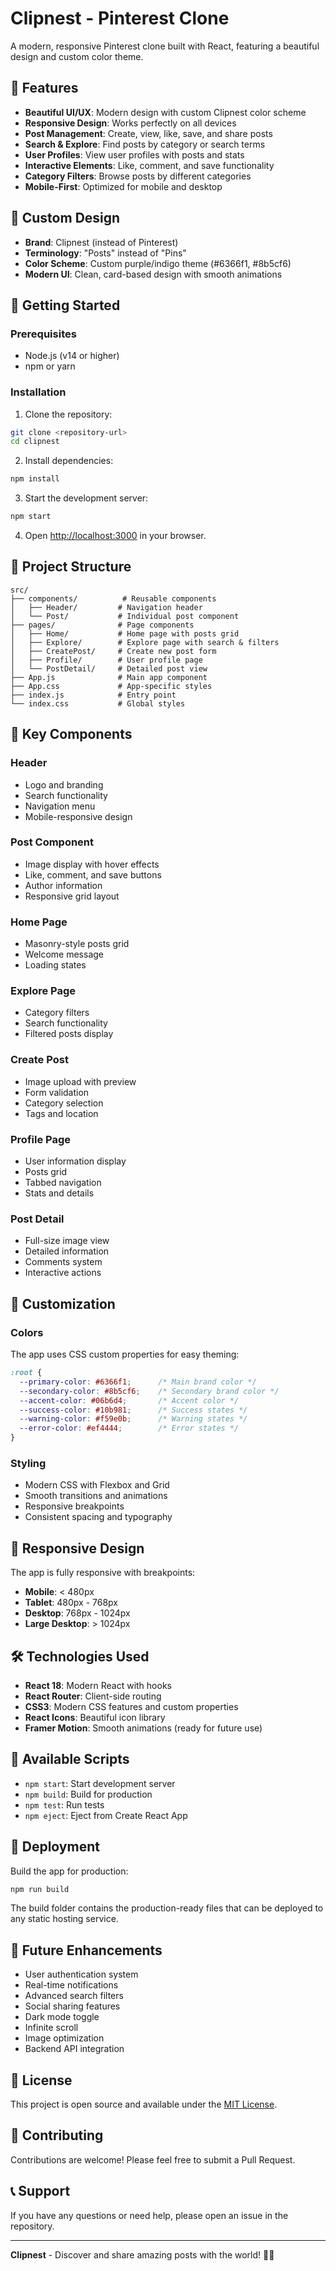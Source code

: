 # Clipnest - Pinterest Clone

A modern, responsive Pinterest clone built with React, featuring a beautiful design and custom color theme.

## 🌟 Features

- **Beautiful UI/UX**: Modern design with custom Clipnest color scheme
- **Responsive Design**: Works perfectly on all devices
- **Post Management**: Create, view, like, save, and share posts
- **Search & Explore**: Find posts by category or search terms
- **User Profiles**: View user profiles with posts and stats
- **Interactive Elements**: Like, comment, and save functionality
- **Category Filters**: Browse posts by different categories
- **Mobile-First**: Optimized for mobile and desktop

## 🎨 Custom Design

- **Brand**: Clipnest (instead of Pinterest)
- **Terminology**: "Posts" instead of "Pins"
- **Color Scheme**: Custom purple/indigo theme (#6366f1, #8b5cf6)
- **Modern UI**: Clean, card-based design with smooth animations

## 🚀 Getting Started

### Prerequisites

- Node.js (v14 or higher)
- npm or yarn

### Installation

1. Clone the repository:
```bash
git clone <repository-url>
cd clipnest
```

2. Install dependencies:
```bash
npm install
```

3. Start the development server:
```bash
npm start
```

4. Open [http://localhost:3000](http://localhost:3000) in your browser.

## 📁 Project Structure

```
src/
├── components/          # Reusable components
│   ├── Header/         # Navigation header
│   └── Post/           # Individual post component
├── pages/              # Page components
│   ├── Home/           # Home page with posts grid
│   ├── Explore/        # Explore page with search & filters
│   ├── CreatePost/     # Create new post form
│   ├── Profile/        # User profile page
│   └── PostDetail/     # Detailed post view
├── App.js              # Main app component
├── App.css             # App-specific styles
├── index.js            # Entry point
└── index.css           # Global styles
```

## 🎯 Key Components

### Header
- Logo and branding
- Search functionality
- Navigation menu
- Mobile-responsive design

### Post Component
- Image display with hover effects
- Like, comment, and save buttons
- Author information
- Responsive grid layout

### Home Page
- Masonry-style posts grid
- Welcome message
- Loading states

### Explore Page
- Category filters
- Search functionality
- Filtered posts display

### Create Post
- Image upload with preview
- Form validation
- Category selection
- Tags and location

### Profile Page
- User information display
- Posts grid
- Tabbed navigation
- Stats and details

### Post Detail
- Full-size image view
- Detailed information
- Comments system
- Interactive actions

## 🎨 Customization

### Colors
The app uses CSS custom properties for easy theming:

```css
:root {
  --primary-color: #6366f1;      /* Main brand color */
  --secondary-color: #8b5cf6;    /* Secondary brand color */
  --accent-color: #06b6d4;       /* Accent color */
  --success-color: #10b981;      /* Success states */
  --warning-color: #f59e0b;      /* Warning states */
  --error-color: #ef4444;        /* Error states */
}
```

### Styling
- Modern CSS with Flexbox and Grid
- Smooth transitions and animations
- Responsive breakpoints
- Consistent spacing and typography

## 📱 Responsive Design

The app is fully responsive with breakpoints:
- **Mobile**: < 480px
- **Tablet**: 480px - 768px
- **Desktop**: 768px - 1024px
- **Large Desktop**: > 1024px

## 🛠️ Technologies Used

- **React 18**: Modern React with hooks
- **React Router**: Client-side routing
- **CSS3**: Modern CSS features and custom properties
- **React Icons**: Beautiful icon library
- **Framer Motion**: Smooth animations (ready for future use)

## 🔧 Available Scripts

- `npm start`: Start development server
- `npm build`: Build for production
- `npm test`: Run tests
- `npm eject`: Eject from Create React App

## 🚀 Deployment

Build the app for production:

```bash
npm run build
```

The build folder contains the production-ready files that can be deployed to any static hosting service.

## 🎯 Future Enhancements

- User authentication system
- Real-time notifications
- Advanced search filters
- Social sharing features
- Dark mode toggle
- Infinite scroll
- Image optimization
- Backend API integration

## 📄 License

This project is open source and available under the [MIT License](LICENSE).

## 🤝 Contributing

Contributions are welcome! Please feel free to submit a Pull Request.

## 📞 Support

If you have any questions or need help, please open an issue in the repository.

---

**Clipnest** - Discover and share amazing posts with the world! 📌✨

